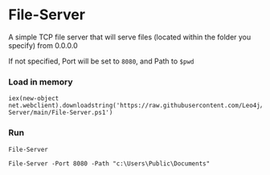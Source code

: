 # File-Server
A simple TCP file server that will serve files (located within the folder you specify) from 0.0.0.0

If not specified, Port will be set to `8080`, and Path to `$pwd`

### Load in memory
```
iex(new-object net.webclient).downloadstring('https://raw.githubusercontent.com/Leo4j/File-Server/main/File-Server.ps1')
```

### Run
```
File-Server
```
```
File-Server -Port 8080 -Path "c:\Users\Public\Documents"
```
